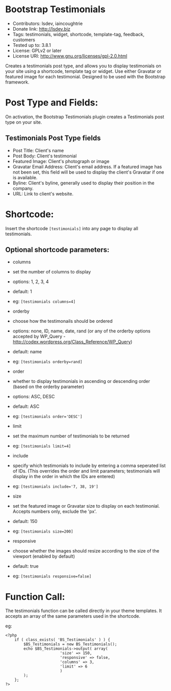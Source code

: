 Bootstrap Testimonials
======================
* Contributors: lsdev, iaincoughtrie
* Donate link: http://lsdev.biz
* Tags: testimonials, widget, shortcode, template-tag, feedback, customers
* Tested up to: 3.8.1
* License: GPLv2 or later
* License URI: http://www.gnu.org/licenses/gpl-2.0.html

Creates a testimonials post type, and allows you to display testimonials on your site using a shortcode, template tag or widget. Use either Gravatar or featured image for each testimonial. Designed to be used with the Bootstrap framework.

Post Type and Fields:
=====================

On activation, the Bootstrap Testimonials plugin creates a Testimonials post type on your site. 

Testimonials Post Type fields
--
- Post Title: Client's name
- Post Body: Client's testimonial
- Featured Image: Client's photograph or image
- Gravatar Email Address: Client's email address. If a featured image has not been set, this field will be used to display the client's Gravatar if one is available.
- Byline: Client's byline, generally used to display their position in the company.
- URL: Link to client's website.

Shortcode:
==========

Insert the shortcode `[testimonials]` into any page to display all testimonials.

Optional shortcode parameters:
--

- columns
 - set the number of columns to display
 - options: 1, 2, 3, 4
 - default: 1
 - eg: `[testimonials columns=4]`

- orderby
 - choose how the testimonails should be ordered
 - options: none, ID, name, date, rand (or any of the orderby options accepted by WP_Query - http://codex.wordpress.org/Class_Reference/WP_Query)
 - default: name
 - eg: `[testimonials orderby=rand]`

- order
 - whether to display testimonials in ascending or descending order (based on the orderby parameter)
 - options: ASC, DESC
 - default: ASC
 - eg: `[testimonials order='DESC']`

- limit
 - set the maximum number of testimonials to be returned
 - eg: `[testimonials limit=4]`

- include
 - specify which testimonials to include by entering a comma seperated list of IDs. (This overrides the order and limit parameters; testimonials will display in the order in which the IDs are entered)
 - eg: `[testimonials include='7, 38, 19']`

- size
 - set the featured image or Gravatar size to display on each testimonial. Accepts numbers only, exclude the 'px'.
 - default: 150
 - eg: `[testimonials size=200]`

- responsive
 - choose whether the images should resize according to the size of the viewport (enabled by default)
 - default: true
 - eg: `[testimonials responsive=false]`

Function Call:
=============
The testimonials function can be called directly in your theme templates. It accepts an array of the same parameters used in the shortcode.

eg:
```
<?php
	if ( class_exists( 'BS_Testimonials' ) ) {
        $BS_Testimonials = new BS_Testimonials();
        echo $BS_Testimonials->output( array(                                        
                        'size' => 150,
                        'responsive' => false,
                        'columns' => 3,
                        'limit' => 6
                        )
        );
    };
?>
```